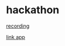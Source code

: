 # hackathon

[recording](https://github.com/JemVok/quizkithackathon/raw/main/Recording.mp4)

[link app](https://quizkithackathonn.vercel.app/api)
